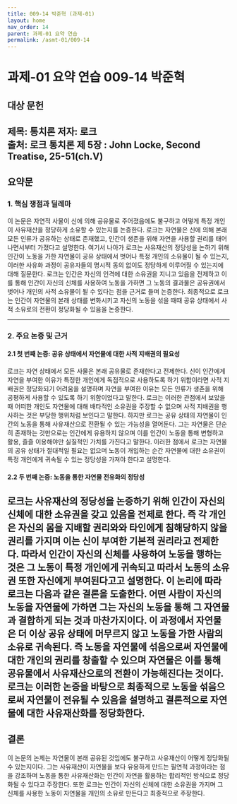 ```yaml
---
title: 009-14 박준혁 (과제-01)
layout: home
nav_order: 14
parent: 과제-01 요약 연습
permalink: /asmt-01/009-14
---
```


# 과제-01 요약 연습 009-14 박준혁 

## 대상 문헌  
**제목**: 통치론
**저자**: 로크  
**출처**: 로크 통치론 제 5장 : John Locke, Second Treatise, 25-51(ch.V)
---

## 요약문  
### 1. 핵심 쟁점과 딜레마  
이 논문은 자연적 사물이 신에 의해 공유물로 주어졌음에도 불구하고 어떻게 특정 개인이 사유재산을 정당하게 소유할 수 있는지를 논증한다. 로크는 자연물은 신에 의해 본래 모든 인류가 공유하는 상태로 존재했고, 인간이 생존을 위해 자연을 사용할 권리를 태어나면서부터 가졌다고 설명한다. 여기서 나아가 로크는 사유재산의 정당성을 논하기 위해 인간이 노동을 가한 자연물이 공유 상태에서 벗어나 특정 개인의 소유물이 될 수 있는지, 이러한 사유화 과정이 공유자들의 명시적 동의 없이도 정당하게 이루어질 수 있는지에 대해 질문한다. 로크는 인간은 자신의 인격에 대한 소유권을 지니고 있음을 전제하고 이를 통해 인간이 자신의 신체를 사용하여 노동을 가하면 그 노동의 결과물은 공유권에서 벗어나 개인의 사적 소유물이 될 수 있다는 점을 근거로 들며 논증한다. 최종적으로 로크는 인간이 자연물의 본래 상태를 변화시키고 자신의 노동을 섞을 때때 공유 상태에서 사적 소유로의 전환이 정당화될 수 있음을 논증한다.

---

### 2. 주요 논증 및 근거  

#### 2.1 첫 번째 논증: 공유 상태에서 자연물에 대한 사적 지배권의 필요성
로크는 자연 상태에서 모든 사물은 본래 공유물로 존재한다고 전제한다. 신이 인간에게 자연을 부여한 이유가 특정한 개인에게 독점적으로 사용하도록 하기 위함이라면 사적 지배권은 정당화되기 어려움을 설명하며 자연을 부여한 이유는 모든 인류가 생존을 위해 공평하게 사용할 수 있도록 하기 위함이었다고 말한다. 로크는 이러한 관점에서 보았을 때 어떠한 개인도 자연물에 대해 배타적인 소유권을 주장할 수 없으며 사적 지배권을 행사하는 것은 부당한 행위처럼 보인다고 말한다. 하지만 로크는 공유 상태의 자연물이 인간의 노동을 통해 사유재산으로 전환될 수 있는 가능성을 열어둔다. 그는 자연물은 단순히 존재하는 것만으로는 인간에게 유용하지 않으며 이를 인간이 노동을 통해 변형하고 활용, 즐즐 이용해야만 실질적인 가치를 가진다고 말한다. 이러한 점에서 로크는 자연물의 공유 상태가 절대적일 필요는 없으며 노동이 개입하는 순간 자연물에 대한 소유권이 특정 개인에게 귀속될 수 있는 정당성을 가져야 한다고 설명한다.

#### 2.2 두 번째 논증: 노동을 통한 자연물 전유화의 정당성
로크는 사유재산의 정당성을 논증하기 위해 인간이 자신의 신체에 대한 소유권을 갖고 있음을 전제로 한다. 즉 각 개인은 자신의 몸을 지배할 권리와와 타인에게 침해당하지 않을 권리를 가지며 이는 신이 부여한 기본적 권리라고 전제한다. 따라서 인간이 자신의 신체를 사용하여 노동을 행하는 것은 그 노동이 특정 개인에게 귀속되고 따라서 노동의 소유권 또한 자신에게 부여된다고고 설명한다. 이 논리에 따라 로크는 다음과 같은 결론을 도출한다. 어떤 사람이 자신의 노동을 자연물에 가하면 그는 자신의 노동을 통해 그 자연물과 결합하게 되는 것과 마찬가지이다. 이 과정에서 자연물은 더 이상 공유 상태에 머무르지 않고 노동을 가한 사람의 소유로 귀속된다. 즉 노동을 자연물에 섞음으로써 자연물에 대한 개인의 권리를 창출할 수 있으며 자연물은 이를 통해 공유물에서 사유재산으로의 전환이 가능해진다는 것이다. 로크는 이러한 논증을 바탕으로 최종적으로 노동을 섞음으로써 자연물이 전유될 수 있음을 설명하고 결론적으로 자연물에 대한 사유재산화를 정당화한다.
---

## 결론  

이 논문의 논제는 자연물이 본래 공유된 것임에도 불구하고 사유재산이 어떻게 정당화될 수 있는지이다. 그는 사유재산이 자연물을 보다 유용하게 만드는 필연적 과정이라는 점을 강조하며 노동을 통한 사유재산화는 인간이 자연을 활용하는 합리적인 방식으로 정당화될 수 있다고 주장한다. 또한 로크는 인간이 자신의 신체에 대한 소유권을 가지며 그 신체를 사용한 노동이 자연물을 개인의 소유로 만든다고 최종적으로 주장한다.
